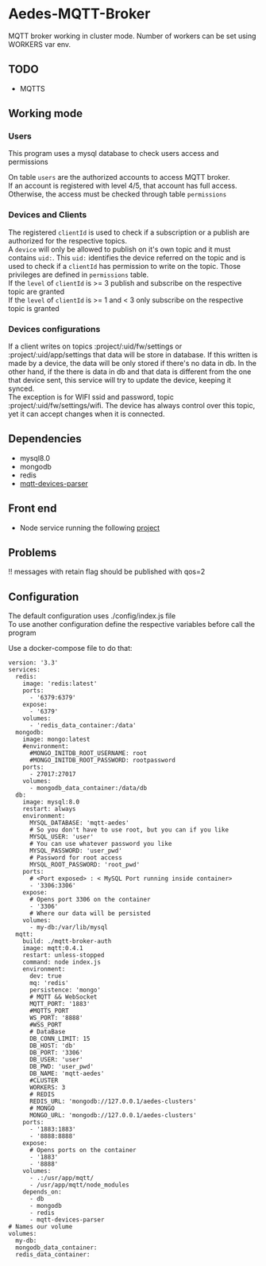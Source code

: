 
# Aedes-MQTT-Broker

MQTT broker working in cluster mode. Number of workers can be set using WORKERS var env.

## TODO
- MQTTS

## Working mode

### Users
This program uses a mysql database to check users access and permissions

On table `users` are the authorized accounts to access MQTT broker.\
If an account is registered with level 4/5, that account has full access.\
Otherwise, the access must be checked through table `permissions`

### Devices and Clients
The registered `clientId` is used to check if a subscription or a publish are authorized for the respective topics.\
A `device` will only be allowed to publish on it's own topic and it must contains `uid:`.
This `uid:` identifies the device referred on the topic and is used to check if a
`clientId` has permission to write on the topic. Those privileges are defined in `permissions` table.\
If the `level` of `clientId` is >= 3 publish and subscribe on the respective topic are granted\
If the `level` of `clientId` is >= 1 and < 3 only subscribe on the respective topic is granted

### Devices configurations
If a client writes on topics :project/:uid/fw/settings or :project/:uid/app/settings that data will be store in database. If this written is made by a device, the data will be only stored if there's no data in db. In the other hand, if the there is data in db and that data is different from the one that device sent, this service will try to update the device, keeping it synced.\
The exception is for WIFI ssid and password, topic :project/:uid/fw/settings/wifi. The device has always control over this topic, yet it can accept changes when it is connected.

## Dependencies

- mysql8.0
- mongodb
- redis
- [mqtt-devices-parser](https://github.com/zimbora/mgmt-iot-web/blob/master/mysql/schema.mwb)

## Front end
- Node service running the following [project](https://github.com/zimbora/mgmt-iot-web)

## Problems
!! messages with retain flag should be published with qos=2

## Configuration

The default configuration uses ./config/index.js file\
To use another configuration define the respective variables before call the program

Use a docker-compose file to do that:
```
version: '3.3'
services:
  redis:
    image: 'redis:latest'
    ports:
      - '6379:6379'
    expose:
      - '6379'
    volumes:
      - 'redis_data_container:/data'
  mongodb:
    image: mongo:latest
    #environment:
      #MONGO_INITDB_ROOT_USERNAME: root
      #MONGO_INITDB_ROOT_PASSWORD: rootpassword
    ports:
      - 27017:27017
    volumes:
      - mongodb_data_container:/data/db
  db:
    image: mysql:8.0
    restart: always
    environment:
      MYSQL_DATABASE: 'mqtt-aedes'
      # So you don't have to use root, but you can if you like
      MYSQL_USER: 'user'
      # You can use whatever password you like
      MYSQL_PASSWORD: 'user_pwd'
      # Password for root access
      MYSQL_ROOT_PASSWORD: 'root_pwd'
    ports:
      # <Port exposed> : < MySQL Port running inside container>
      - '3306:3306'
    expose:
      # Opens port 3306 on the container
      - '3306'
      # Where our data will be persisted
    volumes:
      - my-db:/var/lib/mysql
  mqtt:
    build: ./mqtt-broker-auth
    image: mqtt:0.4.1
    restart: unless-stopped
    command: node index.js
    environment:
      dev: true
      mq: 'redis'
      persistence: 'mongo'
      # MQTT && WebSocket
      MQTT_PORT: '1883'
      #MQTTS_PORT
      WS_PORT: '8888'
      #WSS_PORT
      # DataBase
      DB_CONN_LIMIT: 15
      DB_HOST: 'db'
      DB_PORT: '3306'
      DB_USER: 'user'
      DB_PWD: 'user_pwd'
      DB_NAME: 'mqtt-aedes'
      #CLUSTER
      WORKERS: 3
      # REDIS
      REDIS_URL: 'mongodb://127.0.0.1/aedes-clusters'
      # MONGO
      MONGO_URL: 'mongodb://127.0.0.1/aedes-clusters'
    ports:
      - '1883:1883'
      - '8888:8888'
    expose:
      # Opens ports on the container
      - '1883'
      - '8888'
    volumes:
      - .:/usr/app/mqtt/
      - /usr/app/mqtt/node_modules
    depends_on:
      - db
      - mongodb
      - redis
      - mqtt-devices-parser
# Names our volume
volumes:
  my-db:
  mongodb_data_container:
  redis_data_container:

```
